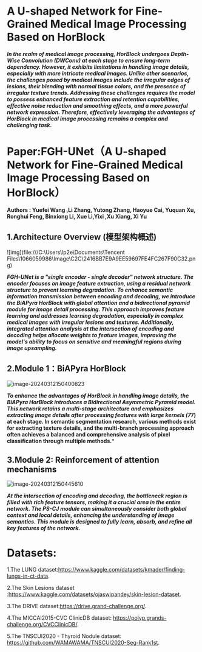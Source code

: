 # A U-shaped Network for Fine-Grained Medical Image Processing Based on HorBlock

***In the realm of medical image processing, HorBlock undergoes Depth-Wise Convolution (DWConv) at each stage to ensure long-term dependency. However, it exhibits limitations in handling image details, especially with more intricate medical images. Unlike other scenarios, the challenges posed by medical images include the irregular edges of lesions, their blending with normal tissue colors, and the presence of irregular texture trends. Addressing these challenges requires the model to possess enhanced feature extraction and retention capabilities, effective noise reduction and smoothing effects, and a more powerful network expression. Therefore, effectively leveraging the advantages of HorBlock in medical image processing remains a complex and challenging task.***

# Paper:FGH-UNet（A U-shaped Network for Fine-Grained Medical Image Processing Based on HorBlock）

**Authors : Yuefei Wang ,Li Zhang, Yutong Zhang, Haoyue Cai,  Yuquan Xu, Ronghui Feng, Binxiong Li, Xue Li,Yixi ,Xu Xiang, Xi Yu**

## **1.Architecture Overview (模型架构概述)**

![img](file:///C:\Users\lp2e\Documents\Tencent Files\1066059986\Image\C2C\2416BB7E9A9EE59697FE4FC267F90C32.png)

***FGH-UNet is a "single encoder - single decoder" network structure. The encoder focuses on image feature extraction, using a residual network structure to prevent learning degradation. To enhance semantic information transmission between encoding and decoding, we introduce the BiAPyra HorBlock with global attention and a bidirectional pyramid module for image detail processing. This approach improves feature learning and addresses learning degradation, especially in complex medical images with irregular lesions and textures. Additionally, integrated attention analysis at the intersection of encoding and decoding helps allocate weights to feature images, improving the model's ability to focus on sensitive and meaningful regions during image upsampling.***

## 2.Module 1：BiAPyra HorBlock

![image-20240312150400823](C:\Users\lp2e\AppData\Roaming\Typora\typora-user-images\image-20240312150400823.png)

***To enhance the advantages of HorBlock in handling image details, the BiAPyra HorBlock introduces a Bidirectional Asymmetric Pyramid model. This network retains a multi-stage architecture and emphasizes extracting image details after processing features with large kernels (7*7) at each stage. In semantic segmentation research, various methods exist for extracting texture details, and the multi-branch processing approach often achieves a balanced and comprehensive analysis of pixel classification through multiple methods.***

## 3.Module 2:   Reinforcement of attention mechanisms

![image-20240312150445610](C:\Users\lp2e\AppData\Roaming\Typora\typora-user-images\image-20240312150445610.png)

***At the intersection of encoding and decoding, the bottleneck region is filled with rich feature tensors, making it a crucial area in the entire network. The PS-CJ module can simultaneously consider both global context and local details, enhancing the understanding of image semantics. This module is designed to fully learn, absorb, and refine all key features of the network.***

# **Datasets**:

1.The LUNG dataset:https://www.kaggle.com/datasets/kmader/finding-lungs-in-ct-data.

2.The Skin Lesions dataset :https://www.kaggle.com/datasets/ojaswipandey/skin-lesion-dataset.

3.The DRIVE dataset:https://drive.grand-challenge.org/.

4.The MICCAI2015-CVC ClinicDB dataset: https://polyp.grands-challenge.org/CVCClinicDB/.

5.The TNSCUI2020 - Thyroid Nodule dataset: https://github.com/WAMAWAMA/TNSCUI2020-Seg-Rank1st.